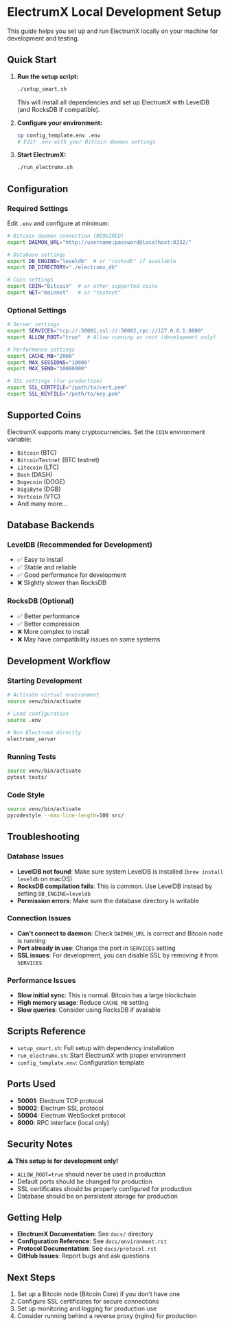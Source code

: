 # ElectrumX Local Development Setup

This guide helps you set up and run ElectrumX locally on your machine for development and testing.

## Quick Start

1. **Run the setup script:**

   ```bash
   ./setup_smart.sh
   ```

   This will install all dependencies and set up ElectrumX with LevelDB (and RocksDB if compatible).

2. **Configure your environment:**

   ```bash
   cp config_template.env .env
   # Edit .env with your Bitcoin daemon settings
   ```

3. **Start ElectrumX:**
   ```bash
   ./run_electrumx.sh
   ```

## Configuration

### Required Settings

Edit `.env` and configure at minimum:

```bash
# Bitcoin daemon connection (REQUIRED)
export DAEMON_URL="http://username:password@localhost:8332/"

# Database settings
export DB_ENGINE="leveldb"  # or "rocksdb" if available
export DB_DIRECTORY="./electrumx_db"

# Coin settings
export COIN="Bitcoin"  # or other supported coins
export NET="mainnet"   # or "testnet"
```

### Optional Settings

```bash
# Server settings
export SERVICES="tcp://:50001,ssl://:50002,rpc://127.0.0.1:8000"
export ALLOW_ROOT="true"  # Allow running as root (development only)

# Performance settings
export CACHE_MB="2000"
export MAX_SESSIONS="10000"
export MAX_SEND="10000000"

# SSL settings (for production)
export SSL_CERTFILE="/path/to/cert.pem"
export SSL_KEYFILE="/path/to/key.pem"
```

## Supported Coins

ElectrumX supports many cryptocurrencies. Set the `COIN` environment variable:

-  `Bitcoin` (BTC)
-  `BitcoinTestnet` (BTC testnet)
-  `Litecoin` (LTC)
-  `Dash` (DASH)
-  `Dogecoin` (DOGE)
-  `DigiByte` (DGB)
-  `Vertcoin` (VTC)
-  And many more...

## Database Backends

### LevelDB (Recommended for Development)

-  ✅ Easy to install
-  ✅ Stable and reliable
-  ✅ Good performance for development
-  ❌ Slightly slower than RocksDB

### RocksDB (Optional)

-  ✅ Better performance
-  ✅ Better compression
-  ❌ More complex to install
-  ❌ May have compatibility issues on some systems

## Development Workflow

### Starting Development

```bash
# Activate virtual environment
source venv/bin/activate

# Load configuration
source .env

# Run ElectrumX directly
electrumx_server
```

### Running Tests

```bash
source venv/bin/activate
pytest tests/
```

### Code Style

```bash
source venv/bin/activate
pycodestyle --max-line-length=100 src/
```

## Troubleshooting

### Database Issues

-  **LevelDB not found**: Make sure system LevelDB is installed (`brew install leveldb` on macOS)
-  **RocksDB compilation fails**: This is common. Use LevelDB instead by setting `DB_ENGINE=leveldb`
-  **Permission errors**: Make sure the database directory is writable

### Connection Issues

-  **Can't connect to daemon**: Check `DAEMON_URL` is correct and Bitcoin node is running
-  **Port already in use**: Change the port in `SERVICES` setting
-  **SSL issues**: For development, you can disable SSL by removing it from `SERVICES`

### Performance Issues

-  **Slow initial sync**: This is normal. Bitcoin has a large blockchain
-  **High memory usage**: Reduce `CACHE_MB` setting
-  **Slow queries**: Consider using RocksDB if available

## Scripts Reference

-  `setup_smart.sh`: Full setup with dependency installation
-  `run_electrumx.sh`: Start ElectrumX with proper environment
-  `config_template.env`: Configuration template

## Ports Used

-  **50001**: Electrum TCP protocol
-  **50002**: Electrum SSL protocol
-  **50004**: Electrum WebSocket protocol
-  **8000**: RPC interface (local only)

## Security Notes

⚠️ **This setup is for development only!**

-  `ALLOW_ROOT=true` should never be used in production
-  Default ports should be changed for production
-  SSL certificates should be properly configured for production
-  Database should be on persistent storage for production

## Getting Help

-  **ElectrumX Documentation**: See `docs/` directory
-  **Configuration Reference**: See `docs/environment.rst`
-  **Protocol Documentation**: See `docs/protocol.rst`
-  **GitHub Issues**: Report bugs and ask questions

## Next Steps

1. Set up a Bitcoin node (Bitcoin Core) if you don't have one
2. Configure SSL certificates for secure connections
3. Set up monitoring and logging for production use
4. Consider running behind a reverse proxy (nginx) for production
